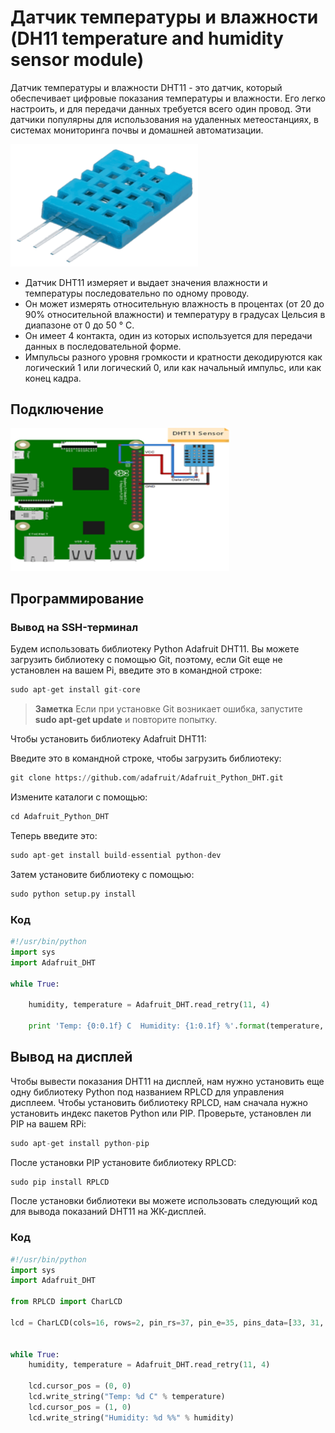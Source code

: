 # Датчик температуры и влажности (DH11 temperature and humidity sensor module)

Датчик температуры и влажности DHT11  - это датчик, который обеспечивает цифровые показания температуры и влажности. Его легко настроить, и для передачи данных требуется всего один провод. Эти датчики популярны для использования на удаленных метеостанциях, в системах мониторинга почвы и домашней автоматизации.

<img src="../assets/sensors/temperature/sensor_temperature.png" width=300 class="zoom border center"></img>

* Датчик DHT11 измеряет и выдает значения влажности и температуры последовательно по одному проводу.
* Он может измерять относительную влажность в процентах (от 20 до 90% относительной влажности) и температуру в градусах Цельсия в диапазоне от 0 до 50 ° C.
* Он имеет 4 контакта, один из которых используется для передачи данных в последовательной форме.
* Импульсы разного уровня громкости и кратности декодируются как логический 1 или логический 0, или как начальный импульс, или как конец кадра.

## Подключение

<img src="../assets/sensors/temperature/temperature_connection.png" width=350 class="zoom border center"></img>

## Программирование

### Вывод на SSH-терминал

Будем использовать библиотеку Python Adafruit DHT11. Вы можете загрузить библиотеку с помощью Git, поэтому, если Git еще не установлен на вашем Pi, введите это в командной строке:

```python
sudo apt-get install git-core
```

> **Заметка** Если при установке Git возникает ошибка, запустите **sudo apt-get update** и повторите попытку.

Чтобы установить библиотеку Adafruit DHT11:

Введите это в командной строке, чтобы загрузить библиотеку:

```python
git clone https://github.com/adafruit/Adafruit_Python_DHT.git
```

Измените каталоги с помощью:

```python
cd Adafruit_Python_DHT
```

Теперь введите это:

```python
sudo apt-get install build-essential python-dev
```

Затем установите библиотеку с помощью:

```python
sudo python setup.py install
```

### Код

```python
#!/usr/bin/python
import sys
import Adafruit_DHT

while True:

    humidity, temperature = Adafruit_DHT.read_retry(11, 4)

    print 'Temp: {0:0.1f} C  Humidity: {1:0.1f} %'.format(temperature, humidity)
```

## Вывод на дисплей

Чтобы вывести показания DHT11 на дисплей, нам нужно установить еще одну библиотеку Python под названием RPLCD для управления дисплеем. Чтобы установить библиотеку RPLCD, нам сначала нужно установить индекс пакетов Python или PIP. Проверьте, установлен ли PIP на вашем RPi:

```python
sudo apt-get install python-pip
```

После установки PIP установите библиотеку RPLCD:

```python
sudo pip install RPLCD
```

После установки библиотеки вы можете использовать следующий код для вывода показаний DHT11 на ЖК-дисплей.

### Код

```python
#!/usr/bin/python
import sys
import Adafruit_DHT

from RPLCD import CharLCD

lcd = CharLCD(cols=16, rows=2, pin_rs=37, pin_e=35, pins_data=[33, 31, 29, 23])


while True:
    humidity, temperature = Adafruit_DHT.read_retry(11, 4)

    lcd.cursor_pos = (0, 0)
    lcd.write_string("Temp: %d C" % temperature)
    lcd.cursor_pos = (1, 0)
    lcd.write_string("Humidity: %d %%" % humidity)
```

